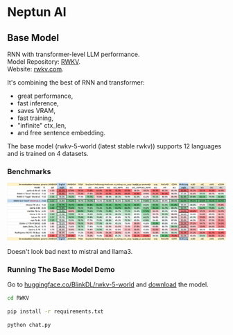 # Neptun AI

## Base Model

RNN with transformer-level LLM performance.  
Model Repository: [RWKV](https://github.com/BlinkDL/RWKV-LM).  
Website: [rwkv.com](https://www.rwkv.com).

It's combining the best of RNN and transformer:

- great performance,
- fast inference,
- saves VRAM,
- fast training,
- "infinite" ctx_len,
- and free sentence embedding.

The base model (rwkv-5-world (latest stable rwkv)) supports 12 languages and is trained on 4 datasets.

### Benchmarks

![Benchmarks](./RWKV/benchmark.png)

Doesn't look bad next to mistral and llama3.

### Running The Base Model Demo

Go to [huggingface.co/BlinkDL/rwkv-5-world](https://huggingface.co/BlinkDL/rwkv-5-world/blob/main/RWKV-5-World-7B-v2-20240128-ctx4096.pth) and [download](https://huggingface.co/BlinkDL/rwkv-5-world/resolve/main/RWKV-5-World-7B-v2-20240128-ctx4096.pth) the model.

```bash
cd RWKV
```

```bash
pip install -r requirements.txt
```

```bash
python chat.py
```
